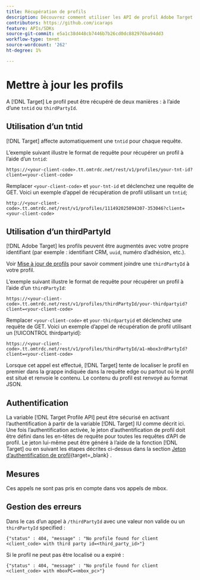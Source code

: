```yaml
---
title: Récupération de profils
description: Découvrez comment utiliser les API de profil Adobe Target pour récupérer les données de visiteur à utiliser dans [!DNL Target].
contributors: https://github.com/icaraps
feature: APIs/SDKs
source-git-commit: e5a1c38d448cb7446b7b26cd0dc882976ba94dd3
workflow-type: tm+mt
source-wordcount: '262'
ht-degree: 1%

---
```


# Mettre à jour les profils

A [!DNL Target] Le profil peut être récupéré de deux manières : à l’aide d’une `tntid` ou `thirdPartyId`.

## Utilisation d’un tntid

[!DNL Target] affecte automatiquement une `tntid` pour chaque requête.

L’exemple suivant illustre le format de requête pour récupérer un profil à l’aide d’un `tntid`:

```
https://<your-client-code>.tt.omtrdc.net/rest/v1/profiles/your-tnt-id?client=<your-client-code>
```

Remplacer `<your-client-code>` et `your-tnt-id` et déclenchez une requête de GET. Voici un exemple d’appel de récupération de profil utilisant un `tntid`;

```
http://<your-client-code>.tt.omtrdc.net/rest/v1/profiles/111492025094307-353046?client=<your-client-code>
```

## Utilisation d’un thirdPartyId

[!DNL Adobe Target] les profils peuvent être augmentés avec votre propre identifiant (par exemple : identifiant CRM, `uuid`, numéro d’adhésion, etc.).

Voir [Mise à jour de profils](/help/dev/administer/profile-api/profile-api-overview.md) pour savoir comment joindre une `thirdPartyId` à votre profil.

L’exemple suivant illustre le format de requête pour récupérer un profil à l’aide d’un `thirdPartyId`:

```
https://<your-client-code>.tt.omtrdc.net/rest/v1/profiles/thirdPartyId/your-thirdpartyid?client=<your-client-code>
```

Remplacer `<your-client-code>` et `your-thirdpartyid` et déclenchez une requête de GET. Voici un exemple d’appel de récupération de profil utilisant un [!UICONTROL thirdpartyid]:

```
https://<your-client-code>.tt.omtrdc.net/rest/v1/profiles/thirdPartyId/a1-mbox3rdPartyId?client=<your-client-code>
```

Lorsque cet appel est effectué, [!DNL Target] tente de localiser le profil en premier dans la grappe indiquée dans la requête edge ou partout où le profil est situé et renvoie le contenu. Le contenu du profil est renvoyé au format JSON.

## Authentification

La variable [!DNL Target Profile API] peut être sécurisé en activant l’authentification à partir de la variable [!DNL Target] IU comme décrit ici. Une fois l’authentification activée, le jeton d’authentification de profil doit être défini dans les en-têtes de requête pour toutes les requêtes d’API de profil. Le jeton lui-même peut être généré à l’aide de la fonction [!DNL Target] ou en suivant les étapes décrites ci-dessus dans la section [Jeton d’authentification de profil](https://developers.adobetarget.com/api/#authentication-tokens){target=_blank} .

## Mesures

Ces appels ne sont pas pris en compte dans vos appels de mbox.

## Gestion des erreurs

Dans le cas d’un appel à `/thirdPartyId` avec une valeur non valide ou un `thirdPartyId` specified :

```
{"status" : 404, "message" : "No profile found for client <client_code> with third party id=<third_party_id>"}
```

Si le profil ne peut pas être localisé ou a expiré :

```
{"status" : 404, "message" : "No profile found for client <client_code> with mboxPC=<mbox_pc>"}
```
